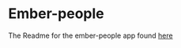 # Ember-people


The Readme for the ember-people app found [here](http://emmanuelgenard.com/ember-people)

